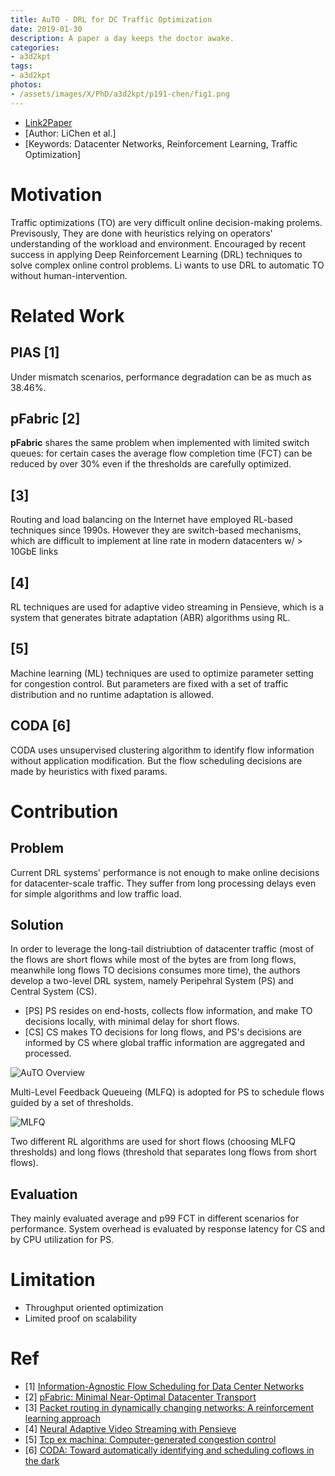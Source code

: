 ```yaml
---
title: AuTO - DRL for DC Traffic Optimization
date: 2019-01-30
description: A paper a day keeps the doctor awake.
categories:
- a3d2kpt
tags:
- a3d2kpt
photos:
- /assets/images/X/PhD/a3d2kpt/p191-chen/fig1.png
---
```


* [Link2Paper](http://www.cse.ust.hk/~kaichen/papers/sigcomm18-auto.pdf)
* [Author: LiChen et al.] 
* [Keywords: Datacenter Networks, Reinforcement Learning, Traffic Optimization]

# Motivation

Traffic optimizations (TO) are very difficult online decision-making prolems. Previsously, They are done with heuristics relying on operators' understanding of the workload and environment. Encouraged by recent success in applying Deep Reinforcement Learning (DRL) techniques to solve complex online control problems. Li wants to use DRL to automatic TO without human-intervention. 

# Related Work

## PIAS \[1\]

Under mismatch scenarios, performance degradation can be as much as 38.46%.

## pFabric \[2\]

**pFabric** shares the same problem when implemented with limited switch queues: for certain cases the average flow completion time (FCT) can be reduced by over 30% even if the thresholds are carefully optimized.

## \[3\]

Routing and load balancing on the Internet have employed RL-based techniques since 1990s. However they are switch-based mechanisms, which are difficult to implement at line rate in modern datacenters w/ > 10GbE links

## \[4\]

RL techniques are used for adaptive video streaming in Pensieve, which is a system that generates bitrate adaptation (ABR) algorithms using RL.

## \[5\]

Machine learning (ML) techniques are used to optimize parameter setting for congestion control. But parameters are fixed with a set of traffic distribution and no runtime adaptation is allowed.

## CODA \[6\]

CODA uses unsupervised clustering algorithm to identify flow information without application modification. But the flow scheduling decisions are made by heuristics with fixed params.

# Contribution

## Problem

Current DRL systems' performance is not enough to make online decisions for datacenter-scale traffic. They suffer from long processing delays even for simple algorithms and low traffic load.

## Solution

In order to leverage the long-tail distriubtion of datacenter traffic (most of the flows are short flows while most of the bytes are from long flows, meanwhile long flows TO decisions consumes more time), the authors develop a two-level DRL system, namely Peripehral System (PS) and Central System (CS).

- [PS] PS resides on end-hosts, collects flow information, and make TO decisions locally, with minimal delay for short flows. 
- [CS] CS makes TO decisions for long flows, and PS's decisions are informed by CS where global traffic information are aggregated and processed.

![AuTO Overview](/assets/images/X/PhD/a3d2kpt/p191-chen/fig3.png)

Multi-Level Feedback Queueing (MLFQ) is adopted for PS to schedule flows guided by a set of thresholds.

![MLFQ](/assets/images/X/PhD/a3d2kpt/p191-chen/fig4.png)

Two different RL algorithms are used for short flows (choosing MLFQ thresholds) and long flows (threshold that separates long flows from short flows).

## Evaluation

They mainly evaluated average and p99 FCT in different scenarios for performance. System overhead is evaluated by response latency for CS and by CPU utilization for PS.

# Limitation

- Throughput oriented optimization
- Limited proof on scalability

# Ref

- \[1\] [Information-Agnostic Flow Scheduling for Data Center Networks](https://www.usenix.org/system/files/conference/nsdi15/nsdi15-paper-bai.pdf)
- \[2\] [pFabric: Minimal Near-Optimal Datacenter Transport](https://www.ndsl.kaist.edu/~kyoungsoo/ee817/papers/pfabric.pdf)
- \[3\] [Packet routing in dynamically changing networks: A reinforcement learning approach](http://papers.nips.cc/paper/770-packet-routing-in-dynamically-changing-networks-a-reinforcement-learning-approach.pdf)
- \[4\] [Neural Adaptive Video Streaming with Pensieve](https://dspace.mit.edu/bitstream/handle/1721.1/111926/1005728861-MIT.pdf?sequence=1)
- \[5\] [Tcp ex machina: Computer-generated congestion control](https://dspace.mit.edu/openaccess-disseminate/1721.1/79837)
- \[6\] [CODA: Toward automatically identifying and scheduling coflows in the dark](http://www.cse.ust.hk/~kaichen/papers/coda-sigcomm16.pdf)
